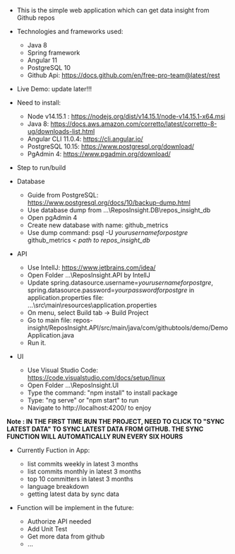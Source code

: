 - This is the simple web application which can get data insight from Github repos

- Technologies and frameworks used:
  - Java 8
  - Spring framework
  - Angular 11
  - PostgreSQL 10
  - Github Api: https://docs.github.com/en/free-pro-team@latest/rest

- Live Demo: update later!!!


- Need to install:
  - Node v14.15.1 : https://nodejs.org/dist/v14.15.1/node-v14.15.1-x64.msi
  - Java 8: https://docs.aws.amazon.com/corretto/latest/corretto-8-ug/downloads-list.html
  - Angular CLI 11.0.4: https://cli.angular.io/
  - PostgreSQL 10.15: https://www.postgresql.org/download/
  - PgAdmin 4: https://www.pgadmin.org/download/

- Step to run/build
- Database
  - Guide from PostgreSQL: https://www.postgresql.org/docs/10/backup-dump.html
  - Use database dump from ...\ReposInsight.DB\repos_insight_db
  - Open pgAdmin 4
  - Create new database with name: github_metrics
  - Use dump command: psql -U *yourusernameforpostgre* github_metrics < *path to repos_insight_db* 

- API
  - Use IntellJ: https://www.jetbrains.com/idea/
  - Open Folder ...\ReposInsight.API by IntellJ
  - Update spring.datasource.username=*yourusernameforpostgre*, spring.datasource.password=*yourpasswordforpostgre* in application.properties file: ...\src\main\resources\application.properties
  - On menu, select Build tab -> Build Project
  - Go to main file: repos-insight/ReposInsight.API/src/main/java/com/githubtools/demo/DemoApplication.java
  - Run it.

- UI
  - Use Visual Studio Code: https://code.visualstudio.com/docs/setup/linux
  - Open Folder ...\ReposInsight.UI
  - Type the command: "npm install"  to install package
  - Type: "ng serve" or "npm start" to run
  - Navigate to http://localhost:4200/ to enjoy

<b>Note : IN THE FIRST TIME RUN THE PROJECT, NEED TO CLICK TO "SYNC LATEST DATA" TO SYNC LATEST DATA FROM GITHUB.
  THE SYNC FUNCTION WILL AUTOMATICALLY RUN EVERY SIX HOURS</b>

- Currently Fuction in App:
  - list commits weekly in latest 3 months
  - list commits monthly in latest 3 months
  - top 10 committers in latest 3 months
  - language breakdown
  - getting latest data by sync data


- Function will be implement in the future:

  - Authorize API needed
  - Add Unit Test
  - Get more data from github
  - ...
  
